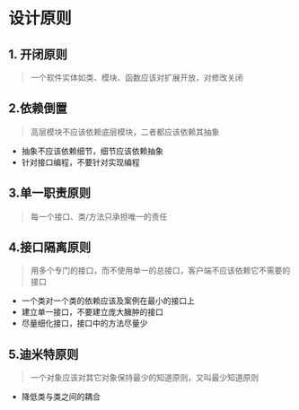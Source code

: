 # 设计原则
## 1. 开闭原则
> 一个软件实体如类、模块、函数应该对扩展开放，对修改关闭
## 2.依赖倒置
> 高层模块不应该依赖底层模块，二者都应该依赖其抽象
* 抽象不应该依赖细节，细节应该依赖抽象
* 针对接口编程，不要针对实现编程
## 3.单一职责原则
> 每一个接口、类/方法只承担唯一的责任
## 4.接口隔离原则
> 用多个专门的接口，而不使用单一的总接口，客户端不应该依赖它不需要的接口
* 一个类对一个类的依赖应该及案例在最小的接口上
* 建立单一接口，不要建立庞大臃肿的接口
* 尽量细化接口，接口中的方法尽量少
## 5.迪米特原则
> 一个对象应该对其它对象保持最少的知道原则，又叫最少知道原则
* 降低类与类之间的耦合
